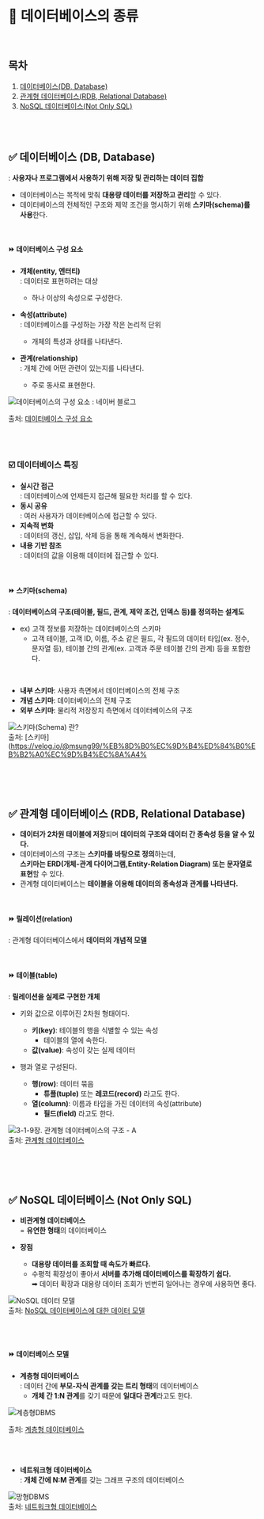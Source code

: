 
# 📌 데이터베이스의 종류

<br/>

## 목차
1. [데이터베이스(DB, Database)](#-데이터베이스-db-database)
2. [관계형 데이터베이스(RDB, Relational Database)](#-관계형-데이터베이스-rdb-relational-database)
3. [NoSQL 데이터베이스(Not Only SQL)](#-nosql-데이터베이스-not-only-sql)

<br/><br/>

## ✅ 데이터베이스 (DB, Database)
: **사용자나 프로그램에서 사용하기 위해 저장 및 관리하는 데이터 집합**
- 데이터베이스는 목적에 맞춰 **대용량 데이터를 저장하고 관리**할 수 있다.
- 데이터베이스의 전체적인 구조와 제약 조건을 명시하기 위해 **스키마(schema)를 사용**한다.

<br/>

#### ⏩ 데이터베이스 구성 요소
- **개체(entity, 엔터티)** <br/>
: 데이터로 표현하려는 대상
  - 하나 이상의 속성으로 구성한다.

- **속성(attribute)** <br/>
: 데이터베이스를 구성하는 가장 작은 논리적 단위
  - 개체의 특성과 상태를 나타낸다.

- **관계(relationship)** <br/>
: 개체 간에 어떤 관련이 있는지를 나타낸다.
  - 주로 동사로 표현한다.

![데이터베이스의 구성 요소 : 네이버 블로그](https://encrypted-tbn0.gstatic.com/images?q=tbn:ANd9GcSwVN6KpQGtZVX_Y7vYT3x0-rgo-TwvSXZFaA&s) <br/>

출처: [데이터베이스 구성 요소](https://blog.naver.com/k97b1114/140153616568)

<br/><br/>

### ☑️ 데이터베이스 특징
- **실시간 접근** <br/>
: 데이터베이스에 언제든지 접근해 필요한 처리를 할 수 있다.
- **동시 공유** <br/>
: 여러 사용자가 데이터베이스에 접근할 수 있다.
- **지속적 변화** <br/>
: 데이터의 갱신, 삽입, 삭제 등을 통해 계속해서 변화한다.
- **내용 기반 참조** <br/>
: 데이터의 값을 이용해 데이터에 접근할 수 있다.

<br/>

#### ⏩ 스키마(schema) <br/>
: **데이터베이스의 구조(테이블, 필드, 관계, 제약 조건, 인덱스 등)를 정의하는 설계도**
- ex) 고객 정보를 저장하는 데이터베이스의 스키마
   - 고객 테이블, 고객 ID, 이름, 주소 같은 필드, 각 필드의 데이터 타입(ex. 정수, 문자열 등), 테이블 간의 관계(ex. 고객과 주문 테이블 간의 관계) 등을 포함한다.

<br/>

- **내부 스키마**: 사용자 측면에서 데이터베이스의 전체 구조
- **개념 스키마**: 데이터베이스의 전체 구조
- **외부 스키마**: 물리적 저장장치 측면에서 데이터베이스의 구조

![스키마(Schema) 란?](https://velog.velcdn.com/images/msung99/post/0fb48af0-9016-47ba-9d2b-1ae72261ad47/image.png) <br/>
출처: [스키마](https://velog.io/@msung99/%EB%8D%B0%EC%9D%B4%ED%84%B0%EB%B2%A0%EC%9D%B4%EC%8A%A4%

<br/><br/>
<br/>

## ✅ 관계형 데이터베이스 (RDB, Relational Database)
- **데이터가 2차원 테이블에 저장**되며 **데이터의 구조와 데이터 간 종속성 등을 알 수 있다.**
- 데이터베이스의 구조는 **스키마를 바탕으로 정의**하는데, <br/>
**스키마는 ERD(개체-관계 다이어그램,Entity-Relation Diagram) 또는 문자열로 표현**할 수 있다.
- 관계형 데이터베이스는 **테이블을 이용해 데이터의 종속성과 관계를 나타낸다.**

<br/>

#### ⏩ 릴레이션(relation) <br/>
: 관계형 데이터베이스에서 **데이터의 개념적 모델**

<br/>

#### ⏩ 테이블(table) <br/>
: **릴레이션을 실제로 구현한 개체**
- 키와 값으로 이루어진 2차원 형태이다.
  - **키(key)**: 테이블의 행을 식별할 수 있는 속성
    - 테이블의 열에 속한다.
  - **값(value)**: 속성이 갖는 실제 데이터


- 행과 열로 구성된다. 
  - **행(row)**: 데이터 묶음
    - **튜플(tuple)** 또는 **레코드(record)** 라고도 한다. 
  - **열(column)**: 이름과 타입을 가진 데이터의 속성(attribute)
    - **필드(field)** 라고도 한다.

![3-1-9장. 관계형 데이터베이스의 구조 - A](https://blog.kakaocdn.net/dn/c7ZEUi/btqImdYr1VY/SfSHKwj0H3zJKFAHGNoDz1/img.png) <br/>
출처: [관계형 데이터베이스](https://lipcoder.tistory.com/332#google_vignette)

<br/><br/>
<br/>

## ✅ NoSQL 데이터베이스 (Not Only SQL)
- **비관계형 데이터베이스** <br/>
= **유연한 형태**의 데이터베이스


- **장점**
  - **대용량 데이터를 조회할 때 속도가 빠르다.** 
  - 수평적 확장성이 좋아서 **서버를 추가해 데이터베이스를 확장하기 쉽다.** <br/>
➡︎ 데이터 확장과 대용량 데이터 조회가 빈번히 일어나는 경우에 사용하면 좋다.

![NoSQL 데이터 모델](https://learn.microsoft.com/ko-kr/dotnet/architecture/cloud-native/media/types-of-nosql-datastores.png) <br/>
출처: [NoSQL 데이터베이스에 대한 데이터 모델](https://learn.microsoft.com/ko-kr/dotnet/architecture/cloud-native/relational-vs-nosql-data)

<br/><br/>

#### ⏩ 데이터베이스 모델

- **계층형 데이터베이스** <br/>
: 데이터 간에 **부모-자식 관계를 갖는 트리 형태**의 데이터베이스 
  - **개체 간 1:N 관계**를 갖기 때문에 **일대다 관계**라고도 한다.

![계층형DBMS](http://hongong.hanbit.co.kr/wp-content/uploads/2021/11/%EA%B3%84%EC%B8%B5%ED%98%95DBMS.png)

출처: [계층형 데이터베이스](https://hongong.hanbit.co.kr/%EB%8D%B0%EC%9D%B4%ED%84%B0%EB%B2%A0%EC%9D%B4%EC%8A%A4-%EC%9D%B4%ED%95%B4%ED%95%98%EA%B8%B0-databasedb-dbms-sql%EC%9D%98-%EA%B0%9C%EB%85%90/)

<br/><br/>

- **네트워크형 데이터베이스** <br/>
: **개체 간에 N:M 관계**를 갖는 그래프 구조의 데이터베이스

![망형DBMS](http://hongong.hanbit.co.kr/wp-content/uploads/2021/11/%EB%A7%9D%ED%98%95DBMS.png) <br/>
출처: [네트워크형 데이터베이스](https://hongong.hanbit.co.kr/%EB%8D%B0%EC%9D%B4%ED%84%B0%EB%B2%A0%EC%9D%B4%EC%8A%A4-%EC%9D%B4%ED%95%B4%ED%95%98%EA%B8%B0-databasedb-dbms-sql%EC%9D%98-%EA%B0%9C%EB%85%90/)

<br/><br/>
